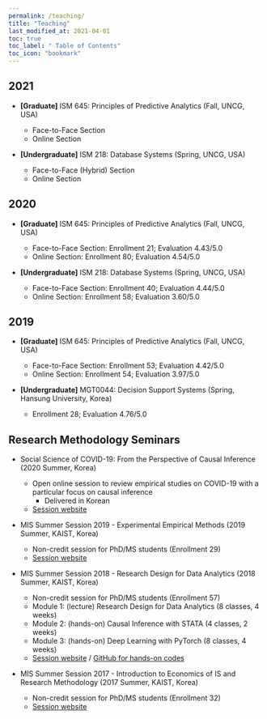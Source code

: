 ```yaml
---
permalink: /teaching/
title: "Teaching"
last_modified_at: 2021-04-01
toc: true
toc_label: " Table of Contents"
toc_icon: "bookmark"
---
```


## 2021
* **[Graduate]** ISM 645: Principles of Predictive Analytics (Fall, UNCG, USA)
	* Face-to-Face Section
	* Online Section

* **[Undergraduate]** ISM 218: Database Systems (Spring, UNCG, USA)
	* Face-to-Face (Hybrid) Section
	* Online Section

## 2020
* **[Graduate]** ISM 645: Principles of Predictive Analytics (Fall, UNCG, USA)
	* Face-to-Face Section: Enrollment 21; Evaluation 4.43/5.0
	* Online Section: Enrollment 80; Evaluation 4.54/5.0

* **[Undergraduate]** ISM 218: Database Systems (Spring, UNCG, USA)
	* Face-to-Face Section: Enrollment 40; Evaluation 4.44/5.0
	* Online Section: Enrollment 58; Evaluation 3.60/5.0


## 2019
* **[Graduate]** ISM 645: Principles of Predictive Analytics (Fall, UNCG, USA)
	* Face-to-Face Section: Enrollment 53; Evaluation 4.42/5.0
	* Online Section: Enrollment 54; Evaluation 3.97/5.0

* **[Undergraduate]** MGT0044: Decision Support Systems (Spring, Hansung University, Korea)
	* Enrollment 28; Evaluation 4.76/5.0


## Research Methodology Seminars

* Social Science of COVID-19: From the Perspective of Causal Inference (2020 Summer, Korea)
	* Open online session to review empirical studies on COVID-19 with a particular focus on causal inference
		* Delivered in Korean
	* [Session website][1]

* MIS Summer Session 2019 - Experimental Empirical Methods (2019 Summer, KAIST, Korea)
	* Non-credit session for PhD/MS students (Enrollment 29)
	* [Session website][2]

* MIS Summer Session 2018 - Research Design for Data Analytics (2018 Summer, KAIST, Korea)
	* Non-credit session for PhD/MS students (Enrollment 57)
	* Module 1: (lecture) Research Design for Data Analytics (8 classes, 4 weeks)
	* Module 2: (hands-on) Causal Inference with STATA (4 classes, 2 weeks)
	* Module 3: (hands-on) Deep Learning with PyTorch (8 classes, 4 weeks)
	* [Session website][3] / [GitHub for hands-on codes][4]

* MIS Summer Session 2017 - Introduction to Economics of IS and Research Methodology (2017 Summer, KAIST, Korea)
	* Non-credit session for PhD/MS students (Enrollment 32)
	* [Session website][5]

[1]: https://sites.google.com/view/social-science-of-covid-19
[2]: https://sites.google.com/view/kaist-mis-session2019
[3]: https://sites.google.com/view/kaist-mis-session2018
[4]: https://github.com/jiyong-park/kaist-summer-session2018
[5]: https://sites.google.com/view/kaist-mis-session2017
